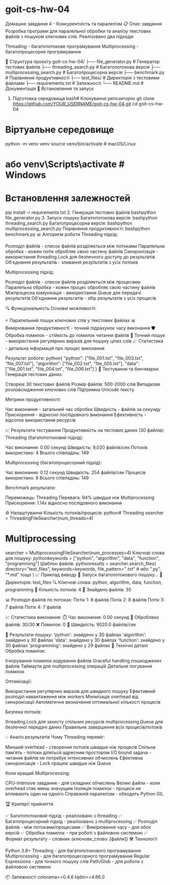 # goit-cs-hw-04
Домашнє завдання 4 - Конкурентність та паралелізм
📋 Опис завдання
Розробка програми для паралельної обробки та аналізу текстових файлів з пошуком ключових слів. Реалізовано два підходи:

Threading - багатопотокове програмування
Multiprocessing - багатопроцесорне програмування

📁 Структура проєкту
goit-cs-hw-04/
├── file_generator.py         # Генератор тестових файлів
├── threading_search.py       # Багатопотокова версія
├── multiprocessing_search.py # Багатопроцесорна версія
├── benchmark.py             # Порівняння продуктивності
├── test_files/              # Директорія з тестовими файлами
├── requirements.txt         # Залежності
└── README.md               # Документація
🚀 Встановлення та запуск
1. Підготовка середовища
bash# Клонування репозиторію
git clone https://github.com/YOUR_USERNAME/goit-cs-hw-04.git
cd goit-cs-hw-04

# Віртуальне середовище
python -m venv venv
source venv/bin/activate  # macOS/Linux
# або venv\Scripts\activate  # Windows

# Встановлення залежностей
pip install -r requirements.txt
2. Генерація тестових файлів
bashpython file_generator.py
3. Запуск пошуку
Багатопотокова версія:
bashpython threading_search.py
Багатопроцесорна версія:
bashpython multiprocessing_search.py
Порівняння продуктивності:
bashpython benchmark.py
📊 Алгоритм роботи
Threading підхід:

Розподіл файлів - список файлів розділяється між потоками
Паралельна обробка - кожен потік обробляє свою частину файлів
Синхронізація - використання threading.Lock для безпечного доступу до результатів
Об'єднання результатів - зливання результатів з усіх потоків

Multiprocessing підхід:

Розподіл файлів - список файлів розділяється між процесами
Паралельна обробка - кожен процес обробляє свою частину файлів
Міжпроцесна комунікація - використання Queue для передачі результатів
Об'єднання результатів - збір результатів з усіх процесів

🔍 Функціональність
Основні можливості:

⚡ Паралельний пошук ключових слів у текстових файлах
📊 Вимірювання продуктивності - точний підрахунок часу виконання
🛡️ Обробка помилок - стійкість до помилок читання файлів
🎯 Точний пошук - використання регулярних виразів для пошуку цілих слів
📈 Статистика - детальна інформація про процес виконання

Результат роботи:
python{
    "python": ["file_001.txt", "file_003.txt", "file_007.txt"],
    "algorithm": ["file_002.txt", "file_005.txt"],
    "data": ["file_001.txt", "file_004.txt", "file_006.txt"]
}
🧪 Тестування та бенчмарки
Генерація тестових даних:

Створює 30 текстових файлів
Розмір файлів: 500-2000 слів
Випадкове розповсюдження ключових слів
Підтримка Unicode тексту

Метрики продуктивності:

Час виконання - загальний час обробки
Швидкість - файлів за секунду
Прискорення - відносно послідовного виконання
Ефективність - відсоток використання ресурсів

📈 Результати тестування
Продуктивність на тестових даних (30 файлів):
Threading (багатопотоковий підхід):

Час виконання: 0.00 секунд
Швидкість: 9,020 файлів/сек
Потоків використано: 4
Всього співпадінь: 149

Multiprocessing (багатопроцесорний підхід):

Час виконання: 0.12 секунд
Швидкість: 254 файлів/сек
Процесів використано: 8
Всього співпадінь: 149

Benchmark результати:

Переможець: Threading
Перевага: 94% швидше ніж Multiprocessing
Прискорення: 1.14x відносно послідовного виконання

⚙️ Налаштування
Кількість потоків/процесів:
python# Threading
searcher = ThreadingFileSearcher(num_threads=4)

# Multiprocessing
searcher = MultiprocessingFileSearcher(num_processes=4)
Ключові слова для пошуку:
pythonkeywords = ["python", "algorithm", "data", "function", "programming"]
Шаблон файлів:
pythonresults = searcher.search_files(
    directory="test_files",
    keywords=keywords,
    file_pattern="*.txt"  # або "*.py", "*.md" тощо
)
📈 Приклад виводу
🚀 Запуск багатопотокового пошуку...
📁 Директорія: test_files
🔍 Ключові слова: python, algorithm, data, function, programming
🧵 Кількість потоків: 4
📄 Знайдено файлів: 30

📊 Розподіл файлів по потоках:
   Потік 1: 8 файлів
   Потік 2: 8 файлів
   Потік 3: 7 файлів
   Потік 4: 7 файлів

📈 Статистика виконання:
   ⏱️  Час виконання: 0.00 секунд
   📁 Оброблено файлів: 30/30
   ❌ Помилок: 0
   🚀 Швидкість: 9020.0 файлів/сек

🎯 Результати пошуку:
   'python': знайдено у 30 файлах
   'algorithm': знайдено у 30 файлах
   'data': знайдено у 30 файлах
   'function': знайдено у 30 файлах
   'programming': знайдено у 29 файлах
🔧 Технічні деталі
Обробка помилок:

Ігнорування помилок кодування файлів
Graceful handling пошкоджених файлів
Таймаути для multiprocessing операцій
Детальне логування помилок

Оптимізації:

Використання регулярних виразів для швидкого пошуку
Ефективний розподіл навантаження між workers
Мінімізація overhead від синхронізації
Автоматичне визначення оптимальної кількості процесів

Безпека потоків:

threading.Lock для захисту спільних ресурсів
multiprocessing.Queue для безпечної передачі даних
Правильне завершення всіх процесів/потоків

💡 Аналіз результатів
Чому Threading переміг:

Менший overhead - створення потоків швидше ніж процесів
Спільна пам'ять - потоки діляться адресним простором
I/O bound задача - читання файлів не потребує інтенсивних обчислень
Ефективна синхронізація - Lock працює швидше ніж Queue

Коли кращий Multiprocessing:

CPU-intensive завдання - для складних обчислень
Великі файли - коли overhead стає менш значущим
Ізоляція помилок - процеси не впливають один на одного
Справжній паралелізм - обходить Python GIL

🏆 Критерії прийняття

✅ Багатопотоковий підхід - реалізовано з threading
✅ Багатопроцесорний підхід - реалізовано з multiprocessing
✅ Розподіл файлів - між потоками/процесами
✅ Вимірювання часу - для обох версій
✅ Обробка помилок - при роботі з файловою системою
✅ Формат результату - словник {ключове_слово: [файли]}
🛠️ Технології

Python 3.8+
Threading - для багатопотокового програмування
Multiprocessing - для багатопроцесорного програмування
Regular Expressions - для точного пошуку слів
Path/Glob - для роботи з файловою системою

📦 Залежності
colorama>=0.4.6
tqdm>=4.66.0
